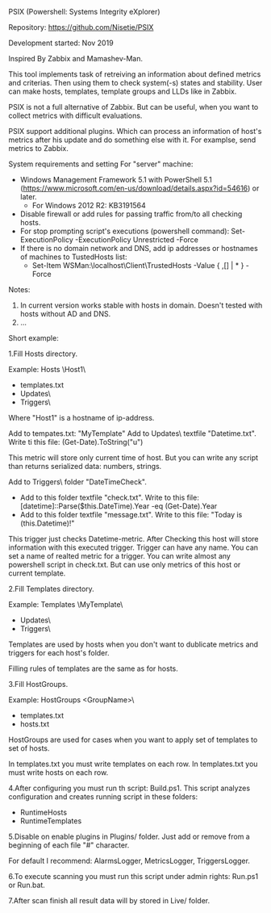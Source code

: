 PSIX (Powershell: Systems Integrity eXplorer)

Repository: https://github.com/Nisetie/PSIX

Development started: Nov 2019

Inspired By Zabbix and Mamashev-Man.

This tool implements task of retreiving an information about defined metrics and criterias. Then using them to check system(-s) states and stability.
User can make hosts, templates, template groups and LLDs like in Zabbix.

PSIX is not a full alternative of Zabbix. But can be useful, when you want to collect metrics with difficult evaluations.

PSIX support additional plugins. Which can process an information of host's metrics after his update and do something else with it. For examplse, send metrics to Zabbix.

System requirements and setting For "server" machine:
- Windows Management Framework 5.1 with PowerShell 5.1 (https://www.microsoft.com/en-us/download/details.aspx?id=54616) or later.
  - For Windows 2012 R2: KB3191564
- Disable firewall or add rules for passing traffic from/to all checking hosts.
- For stop prompting script's executions (powershell command): Set-ExecutionPolicy -ExecutionPolicy Unrestricted -Force
- If there is no domain network and DNS, add ip addresses or hostnames of machines to TustedHosts list:
  - Set-Item WSMan:\localhost\Client\TrustedHosts -Value { <ComputerName>,[<ComputerName>] | * } -Force
 
Notes:

1. In current version works stable with hosts in domain. Doesn't tested with hosts without AD and DNS.
2. ...

Short example:

1.Fill Hosts directory.

Example:
Hosts \Host1\
- templates.txt
- Updates\
- Triggers\

Where "Host1" is a hostname of ip-address.

Add to tempates.txt: "MyTemplate"
Add to Updates\ textfile "Datetime.txt". Write ti this file: (Get-Date).ToString("u")

This metric will store only current time of host. But you can write any script than returns serialized data: numbers, strings.

Add to Triggers\ folder "DateTimeCheck".
- Add to this folder textfile "check.txt". Write to this file: [datetime]::Parse($this.DateTime).Year -eq (Get-Date).Year
- Add to this folder textfile "message.txt". Write to this file: "Today is $($this.Datetime)!"

This trigger just checks Datetime-metric. After Checking this host will store information with this executed trigger.
Trigger can have any name. You can set a name of realted metric for a trigger.
You can write almost any powershell script in check.txt. But can use only metrics of this host or current template.

2.Fill Templates directory.

Example:
Templates \MyTemplate\
- Updates\
- Triggers\

Templates are used by hosts when you don't want to dublicate metrics and triggers for each host's folder.

Filling rules of templates are the same as for hosts.

3.Fill HostGroups.

Example:
HostGroups \<GroupName>\
- templates.txt
- hosts.txt

HostGroups are used for cases when you want to apply set of templates to set of hosts.

In templates.txt you must write templates on each row.
In templates.txt you must write hosts on each row.

4.After configuring you must run th script: Build.ps1. This script analyzes configuration and creates running script in these folders:
- RuntimeHosts
- RuntimeTemplates

5.Disable on enable plugins in Plugins/ folder. Just add or remove from a beginning of each file "#" character.

For default I recommend: AlarmsLogger, MetricsLogger, TriggersLogger.

6.To execute scanning you must run this script under admin rights: Run.ps1 or Run.bat.

7.After scan finish all result data will by stored in Live/ folder.
